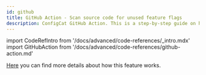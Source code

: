 ```yaml
---
id: github
title: GitHub Action - Scan source code for unused feature flags
description: ConfigCat GitHub Action. This is a step-by-step guide on how to use the ConfigCat GitHub Action to eliminate tech debt in your project.
---
```


import CodeRefIntro from '/docs/advanced/code-references/\_intro.mdx'
import GitHubAction from '/docs/advanced/code-references/github-action.md'

<CodeRefIntro linkText="GitHub Action" linkUrl="https://github.com/marketplace/actions/configcat-scan-repository" linkTarget="_blank" />

[Here](/docs/advanced/code-references/index) you can find more details about how this feature works.

<GitHubAction />
